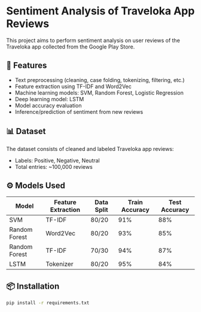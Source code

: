 # Sentiment Analysis of Traveloka App Reviews

This project aims to perform sentiment analysis on user reviews of the Traveloka app collected from the Google Play Store.

## 📌 Features
- Text preprocessing (cleaning, case folding, tokenizing, filtering, etc.)
- Feature extraction using TF-IDF and Word2Vec
- Machine learning models: SVM, Random Forest, Logistic Regression
- Deep learning model: LSTM
- Model accuracy evaluation
- Inference/prediction of sentiment from new reviews

## 📊 Dataset
The dataset consists of cleaned and labeled Traveloka app reviews:
- Labels: Positive, Negative, Neutral
- Total entries: ~100,000 reviews

## ⚙️ Models Used
| Model              | Feature Extraction | Data Split | Train Accuracy | Test Accuracy |
|-------------------|--------------------|------------|----------------|----------------|
| SVM               | TF-IDF             | 80/20      | 91%            | 88%            |
| Random Forest     | Word2Vec           | 80/20      | 93%            | 85%            |
| Random Forest     | TF-IDF             | 70/30      | 94%            | 87%            |
| LSTM              | Tokenizer          | 80/20      | 95%            | 84%            |

## 📦 Installation
```bash
pip install -r requirements.txt
